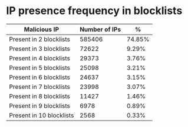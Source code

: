 # IP presence frequency in blocklists
| Malicious IP | Number of IPs | % |
|----|----|----|
| Present in 2 blocklists | 585406 | 74.85% |
| Present in 3 blocklists | 72622 | 9.29% |
| Present in 4 blocklists | 29373 | 3.76% |
| Present in 5 blocklists | 25098 | 3.21% |
| Present in 6 blocklists | 24637 | 3.15% |
| Present in 7 blocklists | 23998 | 3.07% |
| Present in 8 blocklists | 11427 | 1.46% |
| Present in 9 blocklists | 6978 | 0.89% |
| Present in 10 blocklists | 2568 | 0.33% |
